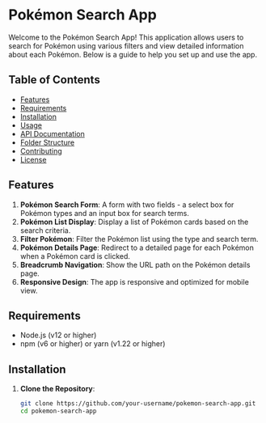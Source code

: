 # Pokémon Search App

Welcome to the Pokémon Search App! This application allows users to search for Pokémon using various filters and view detailed information about each Pokémon. Below is a guide to help you set up and use the app.

## Table of Contents

- [Features](#features)
- [Requirements](#requirements)
- [Installation](#installation)
- [Usage](#usage)
- [API Documentation](#api-documentation)
- [Folder Structure](#folder-structure)
- [Contributing](#contributing)
- [License](#license)

## Features

1. **Pokémon Search Form**: A form with two fields - a select box for Pokémon types and an input box for search terms.
2. **Pokémon List Display**: Display a list of Pokémon cards based on the search criteria.
3. **Filter Pokémon**: Filter the Pokémon list using the type and search term.
4. **Pokémon Details Page**: Redirect to a detailed page for each Pokémon when a Pokémon card is clicked.
5. **Breadcrumb Navigation**: Show the URL path on the Pokémon details page.
6. **Responsive Design**: The app is responsive and optimized for mobile view.

## Requirements

- Node.js (v12 or higher)
- npm (v6 or higher) or yarn (v1.22 or higher)

## Installation

1. **Clone the Repository**:
   ```sh
   git clone https://github.com/your-username/pokemon-search-app.git
   cd pokemon-search-app
